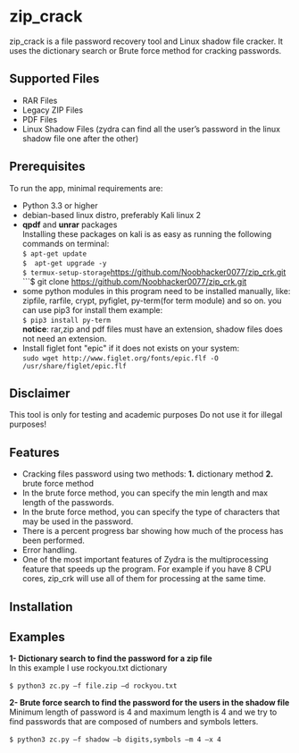 # zip_crack
zip_crack is a file password recovery tool and Linux shadow file cracker. 
It uses the dictionary search or Brute force method for cracking passwords.
## Supported Files
*	RAR Files
*	Legacy ZIP Files
*	PDF Files
*	Linux Shadow Files (zydra can find all the user’s password in the linux shadow file one after the other)
## Prerequisites
To run the app, minimal requirements are:
*	Python 3.3 or higher
*	debian-based linux distro, preferably Kali linux 2
*	**qpdf** and **unrar** packages<br /> Installing these packages on kali is as easy as running the following commands on terminal:
<br />```$ apt-get update```
<br />```$  apt-get upgrade -y```
<br />```$ termux-setup-storage```https://github.com/Noobhacker0077/zip_crk.git
<br />```$ git clone https://github.com/Noobhacker0077/zip_crk.git
*	some python modules in this program need to be installed manually, like:
zipfile, rarfile, crypt, pyfiglet, py-term(for term module) and so on.
you can use pip3 for install them
example: <br />```$ pip3 install py-term```
<br />**notice**: rar,zip and pdf files must have an extension, shadow files does not need an extension.
*   Install figlet font "epic" if it does not exists on your system:
<br/> ```sudo wget http://www.figlet.org/fonts/epic.flf -O /usr/share/figlet/epic.flf```
## Disclaimer
This tool is only for testing and academic purposes Do not use it for illegal purposes!
## Features
*	Cracking files password using two methods:  **1.** dictionary method **2.** brute force method
*	In the brute force method, you can specify the min length and max length of the passwords.
*	 In the brute force method, you can specify the type of characters that may be used in the password.
*	There is a percent progress bar showing how much of the process has been performed.
*	Error handling.
*	One of the most important features of Zydra is the multiprocessing feature that speeds up the program. For example if you have 8 CPU cores, zip_crk will use all of them for processing at the same time.
## Installation
## Examples
**1- Dictionary search to find the password for a zip file**
<br />In this example I use rockyou.txt dictionary
<br /><br />```$ python3 zc.py –f file.zip –d rockyou.txt```
 
**2- Brute force search to find the password for the users in the shadow file**
<br />Minimum length of password is 4 and maximum length is 4 and we try to find passwords that are composed of numbers and symbols letters.
<br /><br />```$ python3 zc.py –f shadow –b digits,symbols –m 4 –x 4```<br /><br />
 		

